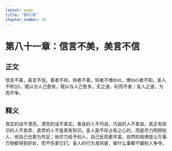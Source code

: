 ```yaml
---
layout: page
title: "第81章"
chapter_number: 81
---
```


# 第八十一章：信言不美，美言不信

## 正文
信言不美，美言不信。善者不辩，辩者不善。知者不博(bó)，博(bó)者不知。圣人不积(jī)，既以为人己愈有，既以与人己愈多。天之道，利而不害；圣人之道，为而不争。

## 释义
真实的话不漂亮，漂亮的话不真实。善良的人不巧说，巧说的人不善良。真正有知识的人不卖弄，卖弄的人不是真有知识。圣人是不存占有之心的，而是尽力照顾别人，他自己也更为充足；他尽力给予别人，自己反而更丰富。自然的规律是让万事万物都得到好处，而不伤害它们。圣人的行为准则是，做什么事都不跟别人争夺。